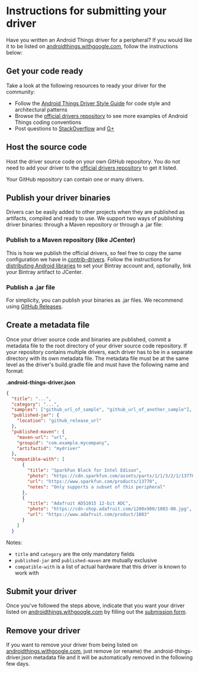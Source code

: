 # Instructions for submitting your driver
Have you written an Android Things driver for a peripheral? If you would like it to be listed on [androidthings.withgoogle.com][maker-site], follow the instructions below:

## Get your code ready
Take a look at the following resources to ready your driver for the community:
*   Follow the [Android Things Driver Style Guide](https://github.com/androidthings/contrib-drivers/blob/master/driver-style-guide.md) for code style and architectural patterns
*   Browse the [official drivers repository](https://github.com/androidthings/contrib-drivers) to see more examples of Android Things coding conventions
*   Post questions to [StackOverflow](https://stackoverflow.com/questions/tagged/android-things) and [G+](https://g.co/iotdev)

## Host the source code
Host the driver source code on your own GitHub repository. You do not need to add your driver to the [official drivers repository](https://github.com/androidthings/contrib-drivers) to get it listed.

Your GitHub repository can contain one or many drivers.

## Publish your driver binaries
Drivers can be easily added to other projects when they are published as artifacts, compiled and ready to use. We support two ways of publishing driver binaries: through a Maven repository or through a .jar file:

### Publish to a Maven repository (like JCenter)
This is how we publish the official drivers, so feel free to copy the same configuration we have in [contrib-drivers](https://github.com/androidthings/contrib-drivers). Follow the instructions for [distributing Android libraries](https://blog.bintray.com/2017/09/04/the-abcs-of-distributing-android-libraries/) to set your Bintray account and, optionally, link your Bintray artifact to JCenter.

### Publish a .jar file
For simplicity, you can publish your binaries as .jar files. We recommend using [GitHub Releases](https://blog.github.com/2013-07-02-release-your-software/).

## Create a metadata file
Once your driver source code and binaries are published, commit a metadata file to the root directory of your driver source code repository. If your repository contains multiple drivers, each driver has to be in a separate directory with its own metadata file. The metadata file must be at the same level as the driver's build.gradle file and must have the following name and format:

**.android-things-driver.json**
```json
{
  "title": "...",
  "category": "...",
  "samples": ["github_url_of_sample", "github_url_of_another_sample"],
  "published-jar": {
    "location": "github_release_url"
  },
  "published-maven": {
    "maven-url": "url",
    "groupid": "com.example.mycompany",
    "artifactid": "mydriver"
  },
  "compatible-with": [
      {
        "title": "SparkFun Block for Intel Edison",
        "photo": "https://cdn.sparkfun.com/assets/parts/1/1/3/2/1/13770-00.jpg",
        "url": "https://www.sparkfun.com/products/13770",
        "notes": "Only supports a subset of this peripheral"
      },
      {
        "title": "Adafruit ADS1015 12-bit ADC",
        "photo": "https://cdn-shop.adafruit.com/1200x900/1083-00.jpg",
        "url": "https://www.adafruit.com/product/1083"
      }
    ]
  }
```

Notes:
- `title` and `category` are the only mandatory fields
- `published-jar` and `published-maven` are mutually exclusive
- `compatible-with` is a list of actual hardware that this driver is known to work with

## Submit your driver
Once you've followed the steps above, indicate that you want your driver listed on [androidthings.withgoogle.com][maker-site] by filling out the [submission form](https://androidthings.withgoogle.com/submit-a-driver/).

## Remove your driver
If you want to remove your driver from being listed on [androidthings.withgoogle.com][maker-site], just remove (or rename) the .android-things-driver.json metadata file and it will be automatically removed in the following few days.

[maker-site]: https://androidthings.withgoogle.com

